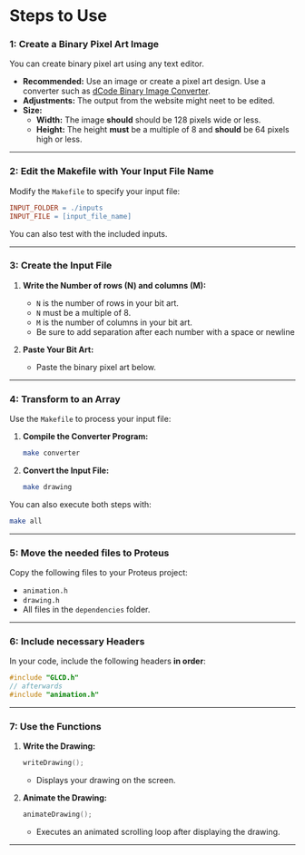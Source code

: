 

# Steps to Use

### 1: Create a Binary Pixel Art Image  

You can create binary pixel art using any text editor.

- **Recommended:** Use an image or create a pixel art design. Use a converter such as [dCode Binary Image Converter](https://www.dcode.fr/binary-image).  
- **Adjustments:** The output from the website might neet to be edited.
- **Size:**  
  - **Width:** The image **should** should be 128 pixels wide or less.
  - **Height:** The height **must** be a multiple of 8 and **should** be 64 pixels high or less.

---

### 2: Edit the Makefile with Your Input File Name  

Modify the `Makefile` to specify your input file:

```makefile
INPUT_FOLDER = ./inputs
INPUT_FILE = [input_file_name]
```

You can also test with the included inputs.

---

### 3: Create the Input File  

1. **Write the Number of rows (N) and columns (M):**  
   - `N` is the number of rows in your bit art.  
   - `N` must be a multiple of 8.
   - `M` is the number of columns in your bit art.
   - Be sure to add separation after each number with a space or newline

2. **Paste Your Bit Art:**  
   - Paste the binary pixel art below.

---

### 4: Transform to an Array  

Use the `Makefile` to process your input file:  

1. **Compile the Converter Program:**  
   ```bash
   make converter
   ```

2. **Convert the Input File:**  
   ```bash
   make drawing
   ```

You can also execute both steps with:  
```bash
make all
```

---

### 5: Move the needed files to Proteus  

Copy the following files to your Proteus project:  

- `animation.h`  
- `drawing.h`  
- All files in the `dependencies` folder.  

---

### 6: Include necessary Headers  

In your code, include the following headers **in order**:  

```c
#include "GLCD.h"
// afterwards
#include "animation.h"
```

---

### 7: Use the Functions  

1. **Write the Drawing:**  
   ```c
   writeDrawing();
   ```
   - Displays your drawing on the screen.  

2. **Animate the Drawing:**  
   ```c
   animateDrawing();
   ```
   - Executes an animated scrolling loop after displaying the drawing.  

---
